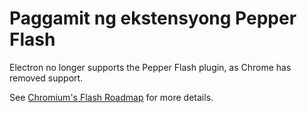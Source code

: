 # Paggamit ng ekstensyong Pepper Flash

Electron no longer supports the Pepper Flash plugin, as Chrome has removed support.

See [Chromium's Flash Roadmap](https://www.chromium.org/flash-roadmap) for more details.
